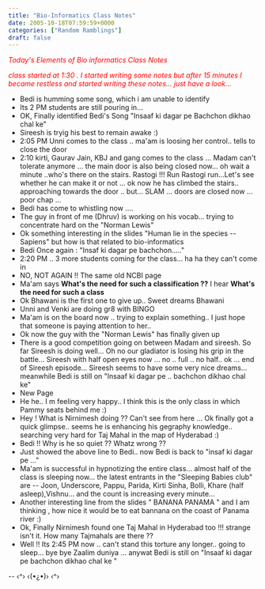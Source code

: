 ```yaml
---
title: "Bio-Informatics Class Notes"
date: 2005-10-18T07:59:59+0000
categories: ["Random Ramblings"]
draft: false
---
```


<font color="red"><i>Today's Elements of Bio informatics Class Notes

class started at 1:30 . I started writing some notes but after  15
minutes I became restless
and started writing these notes... just have a look...
</i></font>

<ul>
<li>Bedi is humming some song, which i am unable to identify
</li><li> Its 2 PM students are still pouring in...
</li><li>OK, Finally identified Bedi's Song "Insaaf ki dagar pe Bachchon
dikhao chal ke"
</li><li> Sireesh is tryig his best to remain awake :)
</li><li>2:05 PM Unni comes to the class .. ma'am is loosing her control..
tells to close the door
</li><li>2:10 kirti, Gaurav Jain, KBJ and gang comes to the class ... Madam
can't tolerate anymore ... the main door is also being closed now...
oh wait a minute ..who's there on the stairs. Rastogi !!! Run Rastogi
run...Let's see whether he can make it or not ... ok now he has
climbed the stairs.. approaching towards the door .. but... SLAM ...
doors are closed now ... poor chap ...
</li><li> Bedi has come to whistling now .... 
</li><li> The guy in front of me (Dhruv) is working on his vocab... trying
to concentrate hard on the "Norman Lewis"
</li><li>Ok something interesting in the slides "Human lie in the species
--Sapiens" but how is that related to bio-informatics
</li><li>Bedi Once again : "Insaf ki dagar pe bachchon....."
</li><li> 2:20 PM .. 3 more students coming for the class... ha ha they
can't come in
</li><li> NO, NOT AGAIN !! The same old NCBI page

</li><li> Ma'am says <b>What's the need for such a classification ??</b>
I hear <b>What's the need for such a class</b>

</li><li> Ok Bhawani is the first one to give up.. Sweet dreams Bhawani
</li><li> Unni and Venki are doing gr8 with BINGO
</li><li> Ma'am is on the board now .. trying to explain something.. I just
hope that someone is paying attention to her..
</li><li> Ok now the guy with the "Norman Lewis" has finally given up 
</li><li> There is a good competition going on between Madam and sireesh.
So far Sireesh is doing well... Oh no our gladiator is losing his grip
in the battle... Sireesh with half open eyes now ... no .. full .. no
half.. ok ... end of Sireesh episode... Sireesh seems to have some
very nice dreams... meanwhile Bedi is still on "Insaaf ki dagar pe ..
bachchon dikhao chal ke"
</li><li> New Page

</li><li> He he.. I m feeling very happy.. I think this is the only class
in which Pammy seats behind me :)
</li><li> Hey ! What is Nirnimesh doing ?? Can't see from here ... Ok
finally got a quick glimpse.. seems he is enhancing his gegraphy
knowledge.. searching very hard for Taj Mahal in the map of Hyderabad
:)

</li><li>Bedi !! Why is he so quiet ?? Whatz wrong ?? 
</li><li> Just showed the above line to Bedi.. now Bedi is back to "insaf
ki dagar pe ..."
</li><li> Ma'am is successful in hypnotizing the entire class... almost
half of the class is sleeping now... the latest entrants in the
"Sleeping Babies club" are -- Joon, Underscore, Pappu, Parida, Kirti
Sinha, Bolli, Khare (half asleep),Vishnu... and the count is
increasing every minute...

</li><li> Another interesting line from the slides
 "
BANANA 
PANAMA
"
and I am thinking , how nice it would be to eat bannana on the coast
of Panama river :)

</li><li> Ok, Finally Nirnimesh found one Taj Mahal in Hyderabad too !!!
strange isn't it. How many Tajmahals are there ??
</li><li> Well !! Its 2:45 PM now .. can't stand this torture any longer..
going to sleep... bye bye Zaalim duniya ... anywat Bedi is still on
"Insaaf ki dagar pe bachchon dikhao chal ke "
</li></ul>
-- 
‹^› ‹(•¿•)› ‹^›
